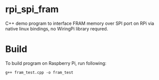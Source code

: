 # rpi_spi_fram
C++ demo program to interface FRAM memory over SPI port on RPi via native linux bindings, no WiringPi library requred.

# Build
To build program on Raspberry Pi, run following:
```
g++ fram_test.cpp -o fram_test
```
